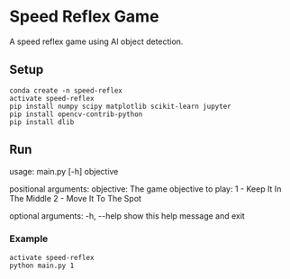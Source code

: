 # Speed Reflex Game
A speed reflex game using AI object detection.

## Setup

```
conda create -n speed-reflex
activate speed-reflex
pip install numpy scipy matplotlib scikit-learn jupyter
pip install opencv-contrib-python
pip install dlib
```
## Run

usage: main.py [-h] objective

positional arguments:
  objective: The game objective to play: 
  1 - Keep It In The Middle 
  2 - Move It To The Spot

optional arguments:
  -h, --help  show this help message and exit

### Example

```
activate speed-reflex
python main.py 1
```

